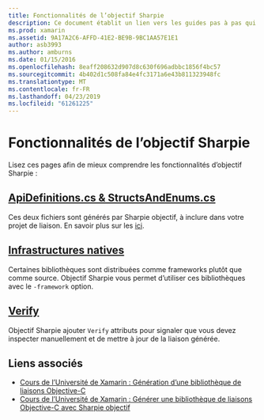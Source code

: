 ```yaml
---
title: Fonctionnalités de l’objectif Sharpie
description: Ce document établit un lien vers les guides pas à pas qui permettent de décrire l’objectif Sharpie, l’utilisation et la sortie qu’il génère.
ms.prod: xamarin
ms.assetid: 9A17A2C6-AFFD-41E2-BE9B-9BC1AA57E1E1
author: asb3993
ms.author: amburns
ms.date: 01/15/2016
ms.openlocfilehash: 8eaff208632d907d8c630f696adbbc1856f4bc57
ms.sourcegitcommit: 4b402d1c508fa84e4fc3171a6e43b811323948fc
ms.translationtype: MT
ms.contentlocale: fr-FR
ms.lasthandoff: 04/23/2019
ms.locfileid: "61261225"
---
```

# <a name="objective-sharpie-features"></a>Fonctionnalités de l’objectif Sharpie

Lisez ces pages afin de mieux comprendre les fonctionnalités d’objectif Sharpie :

## <a name="apidefinitionscs--structsandenumscsapidefinitions-structsandenumsmd"></a>[**ApiDefinitions.cs & StructsAndEnums.cs**](apidefinitions-structsandenums.md)

Ces deux fichiers sont générés par Sharpie objectif, à inclure dans votre projet de liaison. En savoir plus sur les [ici](apidefinitions-structsandenums.md).

## <a name="native-frameworksnative-frameworksmd"></a>[**Infrastructures natives**](native-frameworks.md)

Certaines bibliothèques sont distribuées comme frameworks plutôt que comme source.
Objectif Sharpie vous permet d’utiliser ces bibliothèques avec le `-framework` option.

## <a name="verifyverifymd"></a>[**Verify**](verify.md)

Objectif Sharpie ajouter `Verify` attributs pour signaler que vous devez inspecter manuellement et de mettre à jour de la liaison générée. 

## <a name="related-links"></a>Liens associés

- [Cours de l’Université de Xamarin : Génération d’une bibliothèque de liaisons Objective-C](https://university.xamarin.com/classes/track/all#building-an-objective-c-bindings-library)
- [Cours de l’Université de Xamarin : Générer une bibliothèque de liaisons Objective-C avec Sharpie objectif](https://university.xamarin.com/classes/track/all#build-an-objective-c-bindings-library-with-objective-sharpie)

